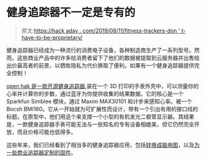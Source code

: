 # 健身追踪器不一定是专有的

> 原文:[https://hack aday . com/2019/08/11/fitness-trackers-don ' t-have-to-be-proprietary/](https://hackaday.com/2019/08/11/fitness-trackers-dont-have-to-be-proprietary/)

健身追踪器已经成为一种流行的消费电子设备，各种制造商生产了一系列型号。然而，这些商业产品中的许多给消费者留下了他们的数据被提取到云服务器并出售给出价最高者的前景，以牺牲隐私为代价换取了便利。如果有一个健身追踪器提供完全控制！

[open hak 是一款开源健身追踪器](https://hackaday.io/project/167036-openhak),装在一个 3D 打印的手表外壳中，可以测量你的心率并计算你的步数，通过蓝牙为你提供收集的结果数据。它的核心是一个 Sparkfun Simblee 模块，通过 Maxim MAX30101 和计步来感知心率。被一个 Bocsh BMI160。它从一开始就为可扩展性而设计，带有一个引出有用的接口线的标题。在原型中，他们用这个来支撑一个小型的有机发光二极管显示器。其结果是，一款健身追踪器手表可能无法与一些知名的专有设备相媲美，但它仍然完全开放，而且价格可能也低得多。

这些年来，我们已经看到了相当多的健身追踪器应用，包括[转换成脑电图](https://hackaday.com/2018/08/30/turning-a-fitness-tracker-into-an-eeg/)，以及[为一些商业追踪器定制的固件](https://hackaday.com/2019/02/20/custom-firmware-for-cheap-fitness-trackers/)。